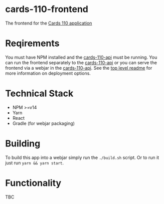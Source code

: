 # cards-110-frontend
The frontend for the [Cards 110 application](https://github.com/daithihearn/cards-110)

# Reqirements
You must have NPM installed and the [cards-110-api](https://github.com/daithihearn/cards-110-api) must be running. You can run the frontend separately to the [cards-110-api](https://github.com/daithihearn/cards-110-api) or you can serve the frontend via a webjar in the [cards-110-api](https://github.com/daithihearn/cards-110-api). See the [top level readme](https://github.com/daithihearn/cards-110) for more information on deployment options.

# Technical Stack
- NPM >=v14
- Yarn
- React
- Gradle (for webjar packaging)

# Building
To build this app into a webjar simply run the `./build.sh` script. Or to run it just run `yarn && yarn start`.

# Functionality
TBC